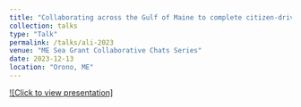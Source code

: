 ```yaml
---
title: "Collaborating across the Gulf of Maine to complete citizen-driven fishery science"
collection: talks
type: "Talk"
permalink: /talks/ali-2023
venue: "ME Sea Grant Collaborative Chats Series"
date: 2023-12-13
location: "Orono, ME"
---
```


[![Click to view presentation]](https://everett-rzeszow.github.io/files/Collaborative_Chats_12_13_23.pdf "Collaborating across the Gulf of Maine to complete citizen-driven fishery science")
